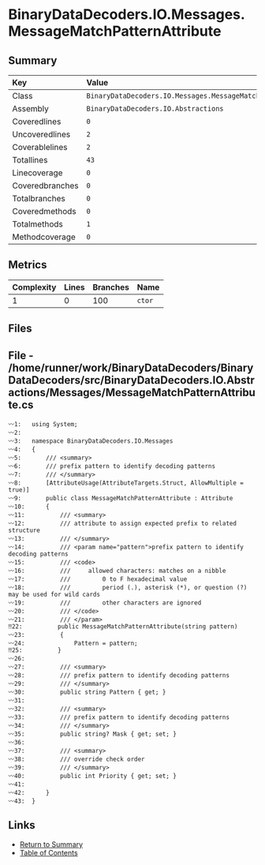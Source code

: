 ﻿# BinaryDataDecoders.IO.Messages.MessageMatchPatternAttribute

## Summary

| Key             | Value                                                         |
| :-------------- | :------------------------------------------------------------ |
| Class           | `BinaryDataDecoders.IO.Messages.MessageMatchPatternAttribute` |
| Assembly        | `BinaryDataDecoders.IO.Abstractions`                          |
| Coveredlines    | `0`                                                           |
| Uncoveredlines  | `2`                                                           |
| Coverablelines  | `2`                                                           |
| Totallines      | `43`                                                          |
| Linecoverage    | `0`                                                           |
| Coveredbranches | `0`                                                           |
| Totalbranches   | `0`                                                           |
| Coveredmethods  | `0`                                                           |
| Totalmethods    | `1`                                                           |
| Methodcoverage  | `0`                                                           |

## Metrics

| Complexity | Lines | Branches | Name    |
| :--------- | :---- | :------- | :------ |
| 1          | 0     | 100      | `ctor`  |

## Files

## File - /home/runner/work/BinaryDataDecoders/BinaryDataDecoders/src/BinaryDataDecoders.IO.Abstractions/Messages/MessageMatchPatternAttribute.cs

```CSharp
〰1:   using System;
〰2:   
〰3:   namespace BinaryDataDecoders.IO.Messages
〰4:   {
〰5:       /// <summary>
〰6:       /// prefix pattern to identify decoding patterns
〰7:       /// </summary>
〰8:       [AttributeUsage(AttributeTargets.Struct, AllowMultiple = true)]
〰9:       public class MessageMatchPatternAttribute : Attribute
〰10:      {
〰11:          /// <summary>
〰12:          /// attribute to assign expected prefix to related structure
〰13:          /// </summary>
〰14:          /// <param name="pattern">prefix pattern to identify decoding patterns
〰15:          /// <code>
〰16:          ///     allowed characters: matches on a nibble
〰17:          ///         0 to F hexadecimal value
〰18:          ///         period (.), asterisk (*), or question (?) may be used for wild cards
〰19:          ///         other characters are ignored
〰20:          /// </code>
〰21:          /// </param>
‼22:          public MessageMatchPatternAttribute(string pattern)
〰23:          {
〰24:              Pattern = pattern;
‼25:          }
〰26:  
〰27:          /// <summary>
〰28:          /// prefix pattern to identify decoding patterns
〰29:          /// </summary>
〰30:          public string Pattern { get; }
〰31:  
〰32:          /// <summary>
〰33:          /// prefix pattern to identify decoding patterns
〰34:          /// </summary>
〰35:          public string? Mask { get; set; }
〰36:  
〰37:          /// <summary>
〰38:          /// override check order
〰39:          /// </summary>
〰40:          public int Priority { get; set; }
〰41:  
〰42:      }
〰43:  }
```

## Links

* [Return to Summary](Summary.md)
* [Table of Contents](../TOC.md)

